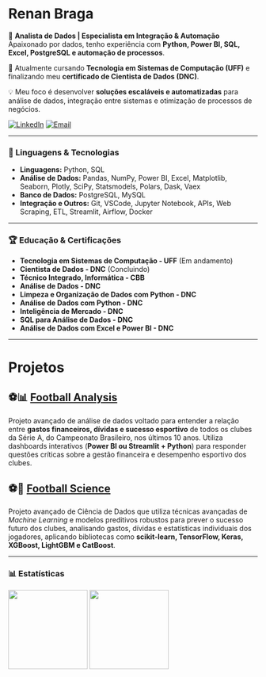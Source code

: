 # **Renan Braga**

🎯 **Analista de Dados | Especialista em Integração & Automação**  
Apaixonado por dados, tenho experiência com **Python, Power BI, SQL, Excel, PostgreSQL e automação de processos**.  

📍 Atualmente cursando **Tecnologia em Sistemas de Computação (UFF)** e finalizando meu **certificado de Cientista de Dados (DNC)**.  

💡 Meu foco é desenvolver **soluções escaláveis e automatizadas** para análise de dados, integração entre sistemas e otimização de processos de negócios.

[![LinkedIn](https://img.shields.io/badge/LinkedIn-0077B5?style=for-the-badge&logo=linkedin&logoColor=white)](https://www.linkedin.com/in/renanmrbraga)
[![Email](https://img.shields.io/badge/Email-D14836?style=for-the-badge&logo=gmail&logoColor=white)](mailto:renanmbraga@outlook.com)

---

### 🤖 Linguagens & Tecnologias

- **Linguagens:** Python, SQL  
- **Análise de Dados:** Pandas, NumPy, Power BI, Excel, Matplotlib, Seaborn, Plotly, SciPy, Statsmodels, Polars, Dask, Vaex  
- **Banco de Dados:** PostgreSQL, MySQL  
- **Integração e Outros:** Git, VSCode, Jupyter Notebook, APIs, Web Scraping, ETL, Streamlit, Airflow, Docker  

---

### 🏆 Educação & Certificações

- **Tecnologia em Sistemas de Computação - UFF** (Em andamento)
- **Cientista de Dados - DNC** (Concluindo)
- **Técnico Integrado, Informática - CBB**
- **Análise de Dados - DNC**
- **Limpeza e Organização de Dados com Python - DNC**
- **Análise de Dados com Python - DNC**
- **Inteligência de Mercado - DNC**
- **SQL para Análise de Dados - DNC**
- **Análise de Dados com Excel e Power BI - DNC**

<p></p>

---  

# Projetos

## ⚽📊 [Football Analysis](https://github.com/renanmrbraga/footballanalysis)

Projeto avançado de análise de dados voltado para entender a relação entre **gastos financeiros, dívidas e sucesso esportivo** de todos os clubes da Série A, do Campeonato Brasileiro, nos últimos 10 anos. Utiliza dashboards interativos (**Power BI ou Streamlit + Python**) para responder questões críticas sobre a gestão financeira e desempenho esportivo dos clubes.

## ⚽🧬 [Football Science](https://github.com/renanmrbraga/footballscience)

Projeto avançado de Ciência de Dados que utiliza técnicas avançadas de *Machine Learning* e modelos preditivos robustos para prever o sucesso futuro dos clubes, analisando gastos, dívidas e estatísticas individuais dos jogadores, aplicando bibliotecas como **scikit-learn, TensorFlow, Keras, XGBoost, LightGBM e CatBoost**.


---

### 📊 Estatísticas

<p align="left">
   <img height="160px" src="https://github-readme-stats.vercel.app/api?username=renanmrbraga&show_icons=true&theme=dark&locale=pt-br" />
   <img height="160px" src="https://github-readme-stats.vercel.app/api/top-langs/?username=renanmrbraga&layout=compact&langs_count=10&theme=dark&locale=pt-br" />
</p>
